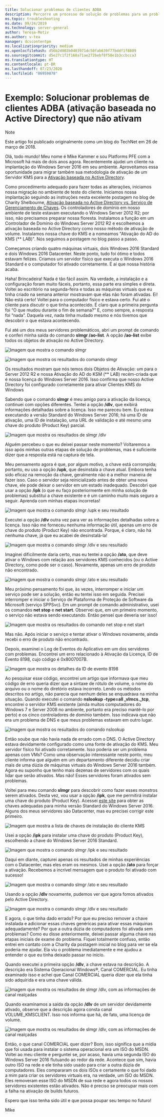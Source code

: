 ```yaml
---
title: Solucionar problemas de clientes ADBA
description: Percorre um processo de solução de problemas para um problema de ativação do Windows
ms.topic: troubleshooting
ms.date: 09/24/2019
ms.technology: server-general
author: Teresa-Motiv
ms.author: v-tea
manager: dcscontentpm
ms.localizationpriority: medium
ms.openlocfilehash: d56b2d002b0403971dc50fab639f77bddf1f8809
ms.sourcegitcommit: d5e27c1f2f168a71ae272bebf8f50e1b3ccbcca3
ms.translationtype: HT
ms.contentlocale: pt-BR
ms.lasthandoff: 07/23/2020
ms.locfileid: "86959878"
---
```

# <a name="example-troubleshooting-active-directory-based-activation-adba-clients-that-do-not-activate"></a>Exemplo: Solucionar problemas de clientes ADBA (ativação baseada no Active Directory) que não ativam

> [!NOTE]
> Este artigo foi publicado originalmente como um blog do TechNet em 26 de março de 2018.

Olá, todo mundo! Meu nome é Mike Kammer e sou Platforms PFE com a Microsoft há mais de dois anos agora. Recentemente ajudei um cliente na implantação do Windows Server 2016 em seu ambiente. Aproveitamos essa oportunidade para migrar também sua metodologia de ativação de um Servidor KMS para a [Ativação baseada no Active Directory](/previous-versions/windows/hh852637(v=win.10)).

Como procedimento adequado para fazer todas as alterações, iniciamos nossa migração no ambiente de teste do cliente. Iniciamos nossa implantação seguindo as instruções nesta excelente postagem no blog de Charity Shelbourne, [Ativação baseada no Active Directory vs. Serviço de Gerenciamento de Chaves](https://techcommunity.microsoft.com/t5/Core-Infrastructure-and-Security/Active-Directory-Based-Activation-vs-Key-Management-Services/ba-p/256016). Os controladores de domínio em nosso ambiente de teste estavam executando o Windows Server 2012 R2; por isso, não precisamos preparar nossa floresta. Instalamos a função em um Controlador de Domínio do Windows Server 2012 R2 e escolhemos a ativação baseada no Active Directory como nosso método de ativação de volume. Instalamos nossa chave do KMS e a nomeamos "Ativação do AD do KMS (** LAB)". Nós seguimos a postagem no blog passo a passo.

Começamos criando quatro máquinas virtuais, dois Windows 2016 Standard e dois Windows 2016 Datacenter. Neste ponto, tudo foi ótimo e todos estavam felizes. Criamos um servidor físico que executa o Windows 2016 Standard e o computador foi ativado corretamente. É aí que nossa história acaba.

Haha! Brincadeira! Nada é tão fácil assim. Na verdade, a instalação e a configuração foram muito fáceis, portanto, essa parte era simples e direta. Voltei ao escritório na segunda-feira e todas as máquinas virtuais que eu tinha criado na semana anterior mostravam que elas não foram ativadas. Ei! Não está certo! Voltei para o computador físico e estava certo. Fui até o cliente para discutir o que tinha acontecido. É claro que a primeira pergunta foi “O que mudou durante o fim de semana?” E, como sempre, a resposta foi “nada”. Daquela vez, nada tinha mudado mesmo e nós tivemos que descobrir o que estava acontecendo.

Fui até um dos meus servidores problemáticos, abri um prompt de comando e conferi minha saída do comando **slmgr /ao-list**. A opção **/ao-list** exibe todos os objetos de ativação no Active Directory.

![Imagem que mostra o comando slmgr](./media/032618_1700_Troubleshoo1.png)

![Imagem que mostra os resultados do comando slmgr](./media/032618_1700_Troubleshoo2.png)

Os resultados mostram que nós temos dois Objetos de Ativação: um para o Server 2012 R2 e nossa Ativação do AD do KSM (** LAB) recém-criada que é nossa licença do Windows Server 2016. Isso confirma que nosso Active Directory foi configurado corretamente para ativar Clientes KMS do Windows

Sabendo que o comando **slmgr** é meu amigo para a ativação da licença, continuei com opções diferentes. Tentei a opção **/dlv**, que exibirá informações detalhadas sobre a licença. Isso me pareceu bem. Eu estava executando a versão Standard do Windows Server 2016; há uma ID de ativação, uma ID de instalação, uma URL de validação e até mesmo uma chave do produto (Product Key) parcial.

![Imagem que mostra os resultados de slmgr /dlv](./media/ActivationTroubleshoot2b.jpg)

Alguém percebeu o que eu deixei passar neste momento? Voltaremos a isso após minhas outras etapas de solução de problemas, mas é suficiente dizer que a resposta está na captura de tela.

Meu pensamento agora é que, por algum motivo, a chave está corrompida; portanto, eu uso a opção **/upk**, que desinstala a chave atual. Embora tenha sido eficaz na remoção da chave, geralmente não é a melhor maneira de fazer isso. Caso o servidor seja reinicializado antes de obter uma nova chave, ele pode deixar o servidor em um estado inadequado. Descobri que usar a opção **/ipk** (o que eu faço posteriormente em minha solução de problemas) substitui a chave existente e é um caminho muito mais seguro a seguir. Aprenda com minhas etapas incorretas!

![Imagem que mostra o comando slmgr /upk e seu resultado](./media/032618_1700_Troubleshoo3.png)

Executei a opção **/dlv** outra vez para ver as informações detalhadas sobre a licença. Isso não me forneceu nenhuma informação útil, apenas um erro de chave do produto (Product Key) não encontrada. Porque, é claro, não há nenhuma chave, já que eu acabei de desinstalá-la!

![Imagem que mostra o comando slmgr /dlv e seu resultado](./media/032618_1700_Troubleshoo4.png)

Imaginei dificilmente daria certo, mas eu tentei a opção **/ato**, que deve ativar o Windows com relação aos servidores KMS conhecidos (ou o Active Directory, como pode ser o caso). Novamente, apenas um erro de produto não encontrado.

![Imagem que mostra o comando slmgr /ato e seu resultado](./media/032618_1700_Troubleshoo5.png)

Meu próximo pensamento foi que, às vezes, interromper e iniciar um serviço pode ser a solução, então eu tentei isso em seguida. Precisei interromper e iniciar o Serviço de Plataforma de Proteção de Software da Microsoft (serviço SPPSvc). Em um prompt de comando administrativo, usei os comandos **net stop** e **net start**. Observei que, em um primeiro momento, o serviço não estava sendo executando. Então pensei que deveria ser isso!

![Imagem que mostra os resultados do comando net stop e net start](./media/032618_1700_Troubleshoo6.png)

Mas não. Após iniciar o serviço e tentar ativar o Windows novamente, ainda recebi o erro de produto não encontrado.

Depois, examinei o Log de Eventos do Aplicativo em um dos servidores com problemas. Encontrei um erro relacionado à Ativação da Licença, ID de Evento 8198, cujo código é 0x8007007B.

![Imagem que mostra os detalhes da ID de evento 8198](./media/032618_1700_Troubleshoo7.png)

Ao pesquisar esse código, encontrei um artigo que informava que meu código de erro queria dizer que a sintaxe de rótulo de volume, o nome do arquivo ou o nome do diretório estava incorreto. Lendo os métodos descritos no artigo, não parecia que nenhum deles se enquadrava na minha situação. Quando executei o comando **nslookup -type=all _vlmcs._tcp**, encontrei o servidor KMS existente (ainda muitos computadores do Windows 7 e Server 2008 no ambiente, portanto era preciso mantê-lo por perto) e os cinco controladores de domínio também. Isso indicava que não era um problema de DNS e que meus problemas estavam em outro lugar.

![Imagem que mostra os resultados do comando nslookup](./media/032618_1700_Troubleshoo8.png)

Então soube que não havia nada de errado com o DNS. O Active Directory estava devidamente configurado como uma fonte de ativação do KMS. Meu servidor físico foi ativado corretamente. Isso poderia ser um problema apenas com VMs? Como uma observação interessante neste ponto, meu cliente informa que alguém em um departamento diferente decidiu criar mais de uma dúzia de máquinas virtuais do Windows Server 2016 também. Agora eu suponho que tenho mais dezenas de servidores com os quais lidar que serão ativados. Mas não! Esses servidores foram ativados sem problemas.

Voltei para meu comando **slmgr** para descobrir como fazer esses monstros serem ativados. Desta vez, vou usar a opção **/ipk**, que me permitirá instalar uma chave do produto (Product Key). Acessei [este site](/previous-versions/windows/it-pro/windows-server-2012-r2-and-2012/jj612867(v=ws.11)) para obter as chaves adequadas para minha versão Standard do Windows Server 2016. Alguns dos meus servidores são Datacenter, mas eu precisei corrigir este primeiro.

![Imagem que mostra a lista de chaves de instalação do cliente KMS](./media/032618_1700_Troubleshoo9.png)

Usei a opção **/ipk** para instalar uma chave do produto (Product Key), escolhendo a chave do Windows Server 2016 Standard.

![Imagem que mostra o comando slmgr /ipk e seu resultado](./media/032618_1700_Troubleshoo10.png)

Daqui em diante, capturei apenas os resultados de minhas experiências com o Datacenter, mas eles eram os mesmos. Usei a opção **/ato** para forçar a ativação. Recebemos a incrível mensagem que o produto foi ativado com sucesso!

![Imagem que mostra o comando slmgr /ato e seu resultado](./media/032618_1700_Troubleshoo11.png)

Usando a opção **/dlv** novamente, pudemos ver que agora fomos ativados pelo Active Directory.

![Imagem que mostra o comando slmgr /dlv e seu resultado](./media/032618_1700_Troubleshoo12.png)

E agora, o que tinha dado errado? Por que eu preciso remover a chave instalada e adicionar essas chaves genéricas para ativar essas máquinas adequadamente? Por que a outra dúzia de computadores foi ativada sem problemas? Como eu disse anteriormente, deixei passar alguma chave nas etapas iniciais de exame do problema. Fiquei totalmente confuso, então entrei em contato com a Charity da postagem inicial no blog para ver se ela poderia me ajudar. Ela viu o problema imediatamente e me ajudou a entender o que eu tinha deixado passar no início.

Quando executei a primeira opção **/dlv**, a chave estava na descrição. A descrição era Sistema Operacional Windows®, Canal COMERCIAL. Eu tinha examinado isso e achei que Canal COMERCIAL queria dizer que ela tinha sido adquirida e era uma chave válida.

![Imagem que mostra os resultados de slmgr /dlv, com as informações de canal realçadas](./media/032618_1700_Troubleshoo13.png)

Quando examinamos a saída da opção **/dlv** de um servidor devidamente ativado, observe que a descrição agora consta canal VOLUME_KMSCLIENT. Isso nos informa que há, de fato, uma licença de volume.

![Imagem que mostra os resultados de slmgr /dlv, com as informações de canal realçadas](./media/032618_1700_Troubleshoo14.png)

Então, o que canal COMERCIAL quer dizer? Bom, isso significa que a mídia que foi usada para instalar o sistema operacional era um ISO do MSDN. Voltei ao meu cliente e perguntei se, por acaso, havia uma segunda ISO do Windows Server 2016 flutuando ao redor da rede. Acontece que sim, havia outro ISO na rede e ele tinha sido usado para criar a outra dúzia de computadores. Eles compararam os dois ISOs e certamente o que foi dado a mim para criar os servidores virtuais era, na verdade, um ISO do MSDN. Eles removeram esse ISO do MSDN de sua rede e agora todos os nossos servidores existentes estão ativados. Não é preciso se preocupar mais com a falha na ativação de builds futuros.

Espero que isso tenha sido útil e que possa poupar seu tempo no futuro!

Mike

